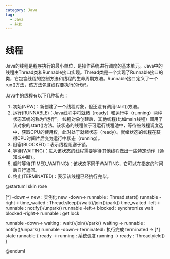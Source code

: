 ```yaml
---
category: Java
tag:
  - Java
  - 并发
---
```


# 线程
Java的线程是程序执行的最小单位，是操作系统进行调度的基本单元。Java中的线程由Thread类和Runnable接口实现。Thread类是一个实现了Runnable接口的类，它包含线程的控制方法和线程的生命周期方法。Runnable接口定义了一个run()方法，该方法包含线程要执行的代码。

Java中的线程有以下几种状态：

1. 初始(NEW)：新创建了一个线程对象，但还没有调用start()方法。
2. 运行(RUNNABLE)：Java线程中将就绪（ready）和运行中（running）两种状态笼统的称为“运行”。
   线程对象创建后，其他线程(比如main线程）调用了该对象的start()方法。该状态的线程位于可运行线程池中，等待被线程调度选中，获取CPU的使用权，此时处于就绪状态（ready）。就绪状态的线程在获得CPU时间片后变为运行中状态（running）。
3. 阻塞(BLOCKED)：表示线程阻塞于锁。
4. 等待(WAITING)：进入该状态的线程需要等待其他线程做出一些特定动作（通知或中断）。
5. 超时等待(TIMED_WAITING)：该状态不同于WAITING，它可以在指定的时间后自行返回。
6. 终止(TERMINATED)：表示该线程已经执行完毕。

@startuml
skin rose 

[*] -down-> new : 实例化
new -down-> runnable : Thread.start()
runnable -right-> time_waited : Thread.sleep()/wait()/join()/park()
time_waited -left-> runnable : notify()/unpark()
runnable -left-> blocked : synchronize wait
blocked -right-> runnable : get lock 

runnable -down-> waiting : wait()/join()/park()
waiting -> runnable : notify()/unpark()
runnable -down-> terminated : 执行完成
terminated -> [*]
state runnable {
    ready -> running : 系统调度
    running -> ready : Thread.yield()
}

@enduml